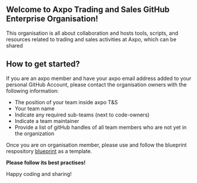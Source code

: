 ## Welcome to Axpo Trading and Sales GitHub Enterprise Organisation!

This organisation is all about collaboration and hosts tools, scripts, and resources related to trading and sales activities at Axpo, which can be shared

## How to get started?

If you are an axpo member and have your axpo email address added to your personal GitHub Account, please contact the organisation owners with the following information:
- The position of your team inside axpo T&S
- Your team name
- Indicate any required sub-teams (next to code-owners)
- Indicate a team maintainer
- Provide a list of gitHub handles of all team members who are not yet in the organization

Once you are on organisation member, please use and follow the blueprint respository [blueprint](https://github.com/axpo-ts/blueprints) as a template.

**Please follow its best practises!**

Happy coding and sharing!

